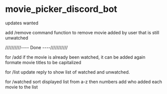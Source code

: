 # movie_picker_discord_bot

updates wanted

add /remove command
function to remove movie added by user that is still unwatched

//////////---- Done ----///////////

for /add
if the movie is already been watched, it can be added again
formate movie titles to be capitalized

for /list
update reply to show list of watched and unwatched.

for /watched
sort displayed list from a-z then numbers
add who added each movie to the list
